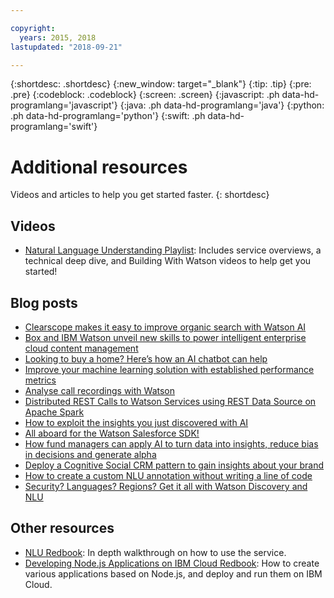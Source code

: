 ```yaml
---

copyright:
  years: 2015, 2018
lastupdated: "2018-09-21"

---
```


{:shortdesc: .shortdesc}
{:new_window: target="_blank"}
{:tip: .tip}
{:pre: .pre}
{:codeblock: .codeblock}
{:screen: .screen}
{:javascript: .ph data-hd-programlang='javascript'}
{:java: .ph data-hd-programlang='java'}
{:python: .ph data-hd-programlang='python'}
{:swift: .ph data-hd-programlang='swift'}

# Additional resources

Videos and articles to help you get started faster.
{: shortdesc}

## Videos

- [Natural Language Understanding Playlist](https://www.ibm.biz/nlu_videos): Includes service overviews, a technical deep dive, and Building With Watson videos to help get you started!

## Blog posts

- [Clearscope makes it easy to improve organic search with Watson AI](https://www.ibm.com/blogs/watson/2018/09/clearscope-makes-it-easy-to-improve-organic-search-with-watson-ai/)
- [Box and IBM Watson unveil new skills to power intelligent enterprise cloud content management](https://www.ibm.com/blogs/watson/2018/06/box-and-ibm-watson-unveil-new-skills-to-power-intelligent-enterprise-cloud-content-management/)
- [Looking to buy a home? Here’s how an AI chatbot can help](https://www.ibm.com/blogs/bluemix/2018/04/australias-first-home-loan-chatbot/)
- [Improve your machine learning solution with established performance metrics](https://developer.ibm.com/code/2018/04/10/ai-machine-learning-solution-performance-accuracy-precision-recall/)
- [Analyse call recordings with Watson](https://www.ibm.com/blogs/bluemix/2018/04/analyse-call-recordings-watson/)
- [Distributed REST Calls to Watson Services using REST Data Source on Apache Spark](https://developer.ibm.com/dwblog/2018/distributed-rest-calls-to-watson-services-using-rest-data-source-on-apache-spark/)
- [How to exploit the insights you just discovered with AI](https://www.ibm.com/blogs/watson/2018/01/how-to-exploiting-the-insights-you-just-discovered-with-ai/)
- [All aboard for the Watson Salesforce SDK!](https://developer.ibm.com/dwblog/2018/watson-salesforce-sdk-apis-apex-applications/)
- [How fund managers can apply AI to turn data into insights, reduce bias in decisions and generate alpha](https://www.ibm.com/blogs/watson/2017/11/how-fund-managers-can-apply-ai-to-turn-data-into-insights/)
- [Deploy a Cognitive Social CRM pattern to gain insights about your brand](https://developer.ibm.com/code/2017/11/16/deploy-cognitive-social-crm-pattern-gain-insights-brand/)
- [How to create a custom NLU annotation without writing a line of code](https://developer.ibm.com/dwblog/2017/create-custom-nlu-annotation-without-writing-line-code/)
- [Security? Languages? Regions? Get it all with Watson Discovery and NLU](https://www.ibm.com/blogs/bluemix/2017/10/security-languages-regions-get-watson-discovery-nlu/)

## Other resources

- [NLU Redbook](http://www.redbooks.ibm.com/redbooks/pdfs/sg248398.pdf): In depth walkthrough on how to use the service.
- [Developing Node.js Applications on IBM Cloud Redbook](http://www.redbooks.ibm.com/redbooks/pdfs/sg248406.pdf): How to create various applications based on Node.js, and deploy and run them on IBM Cloud.
